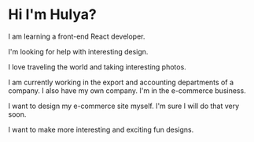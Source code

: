 # Hi I'm Hulya?

I am learning a front-end React developer. 

I'm looking for help with interesting design.

I love traveling the world and taking interesting photos.

I am currently working in the export and accounting departments of a company.
I also have my own company. I'm in the e-commerce business.

I want to design my e-commerce site myself. I'm sure I will do that very soon.

I want to make more interesting and exciting fun designs.
